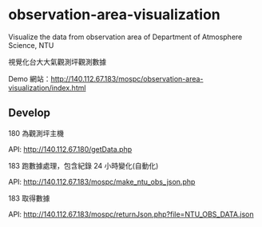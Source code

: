 # observation-area-visualization
Visualize the data from observation area of Department of Atmosphere Science, NTU

視覺化台大大氣觀測坪觀測數據

Demo 網站：http://140.112.67.183/mospc/observation-area-visualization/index.html

## Develop

180 為觀測坪主機

API: http://140.112.67.180/getData.php

183 跑數據處理，包含紀錄 24 小時變化(自動化)

API: http://140.112.67.183/mospc/make_ntu_obs_json.php

183 取得數據

API: http://140.112.67.183/mospc/returnJson.php?file=NTU_OBS_DATA.json
